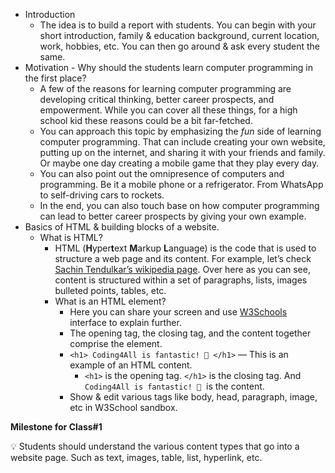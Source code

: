 - Introduction
    - The idea is to build a report with students. You can begin with your short introduction, family & education background, current location, work, hobbies, etc. You can then go around & ask every student the same.
- Motivation - Why should the students learn computer programming in the first place?
    - A few of the reasons for learning computer programming are developing critical thinking, better career prospects, and empowerment. While you can cover all these things, for a high school kid these reasons could be a bit far-fetched.
    - You can approach this topic by emphasizing the *fun* side of learning computer programming. That can include creating your own website, putting up on the internet, and sharing it with your friends and family. Or maybe one day creating a mobile game that they play every day.
    - You can also point out the omnipresence of computers and programming. Be it a mobile phone or a refrigerator. From WhatsApp to self-driving cars to rockets.
    - In the end, you can also touch base on how computer programming can lead to better career prospects by giving your own example.
- Basics of HTML & building blocks of a website.
    - What is HTML?
        - HTML (**H**yper**t**ext **M**arkup **L**anguage) is the code that is used to structure a web page and its content. For example, let’s check [Sachin Tendulkar’s wikipedia page](https://en.wikipedia.org/wiki/Sachin_Tendulkar). Over here as you can see, content is structured within a set of paragraphs, lists, images bulleted points, tables, etc.
        - What is an HTML element?
            - Here you can share your screen and use [W3Schools](https://www.w3schools.com/html/tryit.asp?filename=tryhtml_default_default) interface to explain further.
            - The opening tag, the closing tag, and the content together comprise the element.
            - `<h1> Coding4All is fantastic! 🙂 </h1>` — This is an example of an HTML content.
                - `<h1>` is the opening tag. `</h1>` is the closing tag. And `Coding4All is fantastic! 🙂`  is the content.
            - Show & edit various tags like body, head, paragraph, image, etc in W3School sandbox.

**Milestone for Class#1**

<aside>
💡 Students should understand the various content types that go into a website page. Such as text, images, table, list, hyperlink, etc.

</aside>
